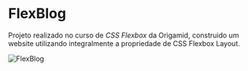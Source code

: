 # FlexBlog

Projeto realizado no curso de *CSS Flexbox* da Origamid, construido um website utilizando integralmente a propriedade de CSS Flexbox Layout.

![FlexBlog](https://user-images.githubusercontent.com/112131549/190882983-04bfe0e2-19f0-4c64-ac94-795b0bc8e139.png)
